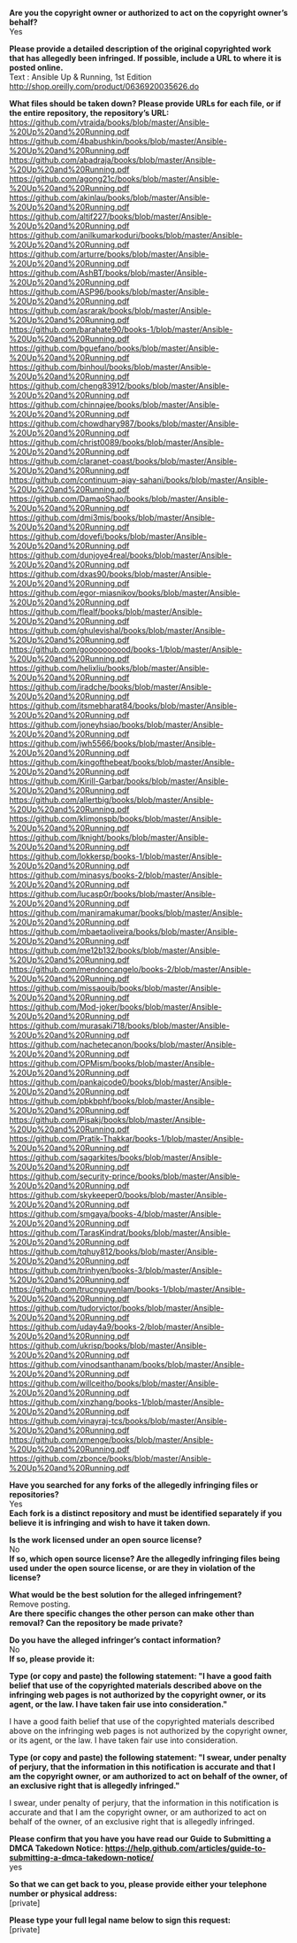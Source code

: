 **Are you the copyright owner or authorized to act on the copyright owner’s behalf?**  
Yes   
   
**Please provide a detailed description of the original copyrighted work that has allegedly been infringed. If possible, include a URL to where it is posted online.**    
Text : Ansible Up & Running, 1st Edition    
http://shop.oreilly.com/product/0636920035626.do   
   
**What files should be taken down? Please provide URLs for each file, or if the entire repository, the repository’s URL:**    
https://github.com/vtraida/books/blob/master/Ansible-%20Up%20and%20Running.pdf    
https://github.com/4babushkin/books/blob/master/Ansible-%20Up%20and%20Running.pdf    
https://github.com/abadraja/books/blob/master/Ansible-%20Up%20and%20Running.pdf    
https://github.com/agong21c/books/blob/master/Ansible-%20Up%20and%20Running.pdf    
https://github.com/akinlau/books/blob/master/Ansible-%20Up%20and%20Running.pdf    
https://github.com/altif227/books/blob/master/Ansible-%20Up%20and%20Running.pdf    
https://github.com/anilkumarkoduri/books/blob/master/Ansible-%20Up%20and%20Running.pdf    
https://github.com/arturre/books/blob/master/Ansible-%20Up%20and%20Running.pdf    
https://github.com/AshBT/books/blob/master/Ansible-%20Up%20and%20Running.pdf    
https://github.com/ASP96/books/blob/master/Ansible-%20Up%20and%20Running.pdf    
https://github.com/asrarak/books/blob/master/Ansible-%20Up%20and%20Running.pdf    
https://github.com/barahate90/books-1/blob/master/Ansible-%20Up%20and%20Running.pdf    
https://github.com/bguefano/books/blob/master/Ansible-%20Up%20and%20Running.pdf    
https://github.com/binhoul/books/blob/master/Ansible-%20Up%20and%20Running.pdf    
https://github.com/cheng83912/books/blob/master/Ansible-%20Up%20and%20Running.pdf    
https://github.com/chinnajee/books/blob/master/Ansible-%20Up%20and%20Running.pdf    
https://github.com/chowdhary987/books/blob/master/Ansible-%20Up%20and%20Running.pdf    
https://github.com/christ0089/books/blob/master/Ansible-%20Up%20and%20Running.pdf    
https://github.com/claranet-coast/books/blob/master/Ansible-%20Up%20and%20Running.pdf    
https://github.com/continuum-ajay-sahani/books/blob/master/Ansible-%20Up%20and%20Running.pdf    
https://github.com/DamaoShao/books/blob/master/Ansible-%20Up%20and%20Running.pdf    
https://github.com/dmi3mis/books/blob/master/Ansible-%20Up%20and%20Running.pdf    
https://github.com/dovefi/books/blob/master/Ansible-%20Up%20and%20Running.pdf    
https://github.com/dunjoye4real/books/blob/master/Ansible-%20Up%20and%20Running.pdf    
https://github.com/dxas90/books/blob/master/Ansible-%20Up%20and%20Running.pdf    
https://github.com/egor-miasnikov/books/blob/master/Ansible-%20Up%20and%20Running.pdf    
https://github.com/flealf/books/blob/master/Ansible-%20Up%20and%20Running.pdf    
https://github.com/ghulevishal/books/blob/master/Ansible-%20Up%20and%20Running.pdf    
https://github.com/goooooooood/books-1/blob/master/Ansible-%20Up%20and%20Running.pdf    
https://github.com/helixliu/books/blob/master/Ansible-%20Up%20and%20Running.pdf    
https://github.com/iradche/books/blob/master/Ansible-%20Up%20and%20Running.pdf    
https://github.com/itsmebharat84/books/blob/master/Ansible-%20Up%20and%20Running.pdf    
https://github.com/joneyhsiao/books/blob/master/Ansible-%20Up%20and%20Running.pdf    
https://github.com/jwh5566/books/blob/master/Ansible-%20Up%20and%20Running.pdf    
https://github.com/kingofthebeat/books/blob/master/Ansible-%20Up%20and%20Running.pdf    
https://github.com/Kirill-Garbar/books/blob/master/Ansible-%20Up%20and%20Running.pdf    
https://github.com/allertbig/books/blob/master/Ansible-%20Up%20and%20Running.pdf    
https://github.com/klimonspb/books/blob/master/Ansible-%20Up%20and%20Running.pdf    
https://github.com/lknight/books/blob/master/Ansible-%20Up%20and%20Running.pdf    
https://github.com/lokkersp/books-1/blob/master/Ansible-%20Up%20and%20Running.pdf    
https://github.com/minasys/books-2/blob/master/Ansible-%20Up%20and%20Running.pdf    
https://github.com/lucasp0r/books/blob/master/Ansible-%20Up%20and%20Running.pdf    
https://github.com/maniramakumar/books/blob/master/Ansible-%20Up%20and%20Running.pdf    
https://github.com/mbaetaoliveira/books/blob/master/Ansible-%20Up%20and%20Running.pdf    
https://github.com/me12b132/books/blob/master/Ansible-%20Up%20and%20Running.pdf    
https://github.com/mendoncangelo/books-2/blob/master/Ansible-%20Up%20and%20Running.pdf    
https://github.com/missaouib/books/blob/master/Ansible-%20Up%20and%20Running.pdf    
https://github.com/Mod-joker/books/blob/master/Ansible-%20Up%20and%20Running.pdf    
https://github.com/murasaki718/books/blob/master/Ansible-%20Up%20and%20Running.pdf    
https://github.com/nachetecanon/books/blob/master/Ansible-%20Up%20and%20Running.pdf    
https://github.com/OPMism/books/blob/master/Ansible-%20Up%20and%20Running.pdf    
https://github.com/pankajcode0/books/blob/master/Ansible-%20Up%20and%20Running.pdf    
https://github.com/pbkbphf/books/blob/master/Ansible-%20Up%20and%20Running.pdf    
https://github.com/Pisakj/books/blob/master/Ansible-%20Up%20and%20Running.pdf    
https://github.com/Pratik-Thakkar/books-1/blob/master/Ansible-%20Up%20and%20Running.pdf    
https://github.com/sagarkites/books/blob/master/Ansible-%20Up%20and%20Running.pdf    
https://github.com/security-prince/books/blob/master/Ansible-%20Up%20and%20Running.pdf    
https://github.com/skykeeper0/books/blob/master/Ansible-%20Up%20and%20Running.pdf    
https://github.com/smgaya/books-4/blob/master/Ansible-%20Up%20and%20Running.pdf    
https://github.com/TarasKindrat/books/blob/master/Ansible-%20Up%20and%20Running.pdf    
https://github.com/tqhuy812/books/blob/master/Ansible-%20Up%20and%20Running.pdf    
https://github.com/trinhyen/books-3/blob/master/Ansible-%20Up%20and%20Running.pdf    
https://github.com/trucnguyenlam/books-1/blob/master/Ansible-%20Up%20and%20Running.pdf    
https://github.com/tudorvictor/books/blob/master/Ansible-%20Up%20and%20Running.pdf    
https://github.com/uday4a9/books-2/blob/master/Ansible-%20Up%20and%20Running.pdf    
https://github.com/ukrisp/books/blob/master/Ansible-%20Up%20and%20Running.pdf    
https://github.com/vinodsanthanam/books/blob/master/Ansible-%20Up%20and%20Running.pdf    
https://github.com/willceitho/books/blob/master/Ansible-%20Up%20and%20Running.pdf    
https://github.com/xinzhang/books-1/blob/master/Ansible-%20Up%20and%20Running.pdf    
https://github.com/vinayraj-tcs/books/blob/master/Ansible-%20Up%20and%20Running.pdf    
https://github.com/xmenge/books/blob/master/Ansible-%20Up%20and%20Running.pdf    
https://github.com/zbonce/books/blob/master/Ansible-%20Up%20and%20Running.pdf   
   
**Have you searched for any forks of the allegedly infringing files or repositories?**  
Yes    
**Each fork is a distinct repository and must be identified separately if you believe it is infringing and wish to have it taken down.**   
   
**Is the work licensed under an open source license?**  
No    
**If so, which open source license? Are the allegedly infringing files being used under the open source license, or are they in violation of the license?**   
   
**What would be the best solution for the alleged infringement?**  
Remove posting.   
**Are there specific changes the other person can make other than removal? Can the repository be made private?**   
   
**Do you have the alleged infringer’s contact information?**  
No    
**If so, please provide it:**   
   
**Type (or copy and paste) the following statement: "I have a good faith belief that use of the copyrighted materials described above on the infringing web pages is not authorized by the copyright owner, or its agent, or the law. I have taken fair use into consideration."**   
   
I have a good faith belief that use of the copyrighted materials described above on the infringing web pages is not authorized by the copyright owner, or its agent, or the law. I have taken fair use into consideration.   
   
**Type (or copy and paste) the following statement: "I swear, under penalty of perjury, that the information in this notification is accurate and that I am the copyright owner, or am authorized to act on behalf of the owner, of an exclusive right that is allegedly infringed."**   
   
I swear, under penalty of perjury, that the information in this notification is accurate and that I am the copyright owner, or am authorized to act on behalf of the owner, of an exclusive right that is allegedly infringed.   
   
**Please confirm that you have you have read our Guide to Submitting a DMCA Takedown Notice: https://help.github.com/articles/guide-to-submitting-a-dmca-takedown-notice/**  
yes   
   
**So that we can get back to you, please provide either your telephone number or physical address:**    
[private]  

**Please type your full legal name below to sign this request:**    
[private]  
